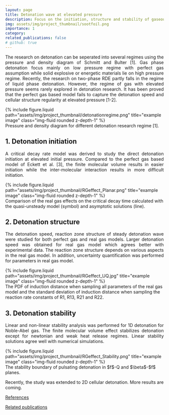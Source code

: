 ```yaml
---
layout: page
title: Detonation wave at elevated pressure
description: Focus on the initiation, structure and stability of gaseous detonation at high preassure where real gas effects are non-negligible.
img: assets/img/project_thumbnail/sootfoil.png
importance: 1
category: 
related_publications: false
# github: true
---
```

<!-- the script and style -->
<script>
function togglebibBlock(blockid) {
  var id = document.getElementById(blockid);
  if (id) {
    if(id.className.indexOf('bibBlock') != -1) {
        id.className.indexOf('noshow') == -1?id.className = 'bibBlock noshow':id.className = 'bibBlock';
    }
  } else {
    return;
  }
}
</script>

<style>
div.noshow { display: none; }
div.bibBlock {}
</style> 
<!-- the script and style -->

<p style="text-align: justify;">
The research on detonation can be seperated into several regimes using the pressure and density diagram of Schmitt and Bulter [1]. Gas phase detonation focus mainly on low pressure regime with perfect gas assumption while solid explosive or energetic materials lie on high pressure regime. Recently, the research on two-phase RDE partly falls in the regime of liquid phase detonation. However, the regime of gas with elevated pressure seems rarely explored in detonation research. It has been proved that the perfect gas based model fails to capture the detonation speed and cellular structure regularity at elevated pressure [1-2]. 
</p>

<div class="row justify-content-sm-center">
    <div class="col-sm-6 mt-3 mt-md-0">
        {% include figure.liquid path="assets/img/project_thumbnail/detonationregime.png" title="example image" class="img-fluid rounded z-depth-1" %}
    </div>
</div>
<div class="caption">
    Pressure and density diagram for different detonation research regime [1].
</div>

<h2> 1. Detonation initiation </h2>
<p style="text-align: justify;">
A critical decay rate model was derived to study the direct detonation initiation at elevated initial pressure. Compared to the perfect gas based model of Eckett et al. [3], the finite molecular volume results in easier initiation while the inter-molecular interaction results in more difficult initiation. 
</p>

<div class="row justify-content-sm-center">
    <div class="col-sm-6 mt-3 mt-md-0">
        {% include figure.liquid path="assets/img/project_thumbnail/RGeffect_Planar.png" title="example image" class="img-fluid rounded z-depth-1" %}
    </div>
</div>
<div class="caption">
    Comparison of the real gas effects on the critical decay time calculated with the quasi-unsteady model (symbol) and asymptotic solutions (line).
</div>


<h2> 2. Detonation structure </h2>
<p style="text-align: justify;">
The detonation speed, reaction zone structure of steady detonation wave were studied for both perfect gas and real gas models. Larger detonation speed was obtained for real gas model which agrees better with experimental data. The reaction zone structure depends on various aspects in the real gas model. In addition, uncertainty quantification was performed for parameters in real gas model. 
</p>

<div class="row justify-content-sm-center">
    <div class="col-sm-10 mt-3 mt-md-0">
        {% include figure.liquid path="assets/img/project_thumbnail/RGeffect_UQ.jpg" title="example image" class="img-fluid rounded z-depth-1" %}
    </div>
</div>
<div class="caption">
    The PDF of induction distance when sampling all parameters of the real gas model and the standard deviation of induction distance when sampling the reaction rate constants of R1, R13, R21 and R22.
</div>

<h2> 3. Detonation stability </h2>
<p style="text-align: justify;">
Linear and non-linear stability analysis was performed for 1D detonation for Noble-Abel gas. The finite molecular volume effect stabilizes detonation except for newtonian and weak heat release regimes. Linear stability solutions agree well with numerical simulations.
</p>
<div class="row justify-content-sm-center">
    <div class="col-sm-12 mt-3 mt-md-0">
        {% include figure.liquid path="assets/img/project_thumbnail/RGeffect_Stability.png" title="example image" class="img-fluid rounded z-depth-1" %}
    </div>
</div>
<div class="caption">
    The stability boundary of pulsating detonation in $f$-Q and $\beta$-$f$ planes.
</div>

Recently, the study was extended to 2D cellular detonation. More results are coming.


<a href="javascript:togglebibBlock('ref1')" class="textlink">References</a>
<div id="ref1" class="bibBlock noshow">
<pre>
[1] R.G. Schmitt, and P.B. Butler, “Detonation Properties of Gases at Elevated Initial Pressures,” Combustion Science and Technology 106(1–3), 167–191 (1995).
[2] S. Taileb, J. Melguizo-Gavilanes, and A. Chinnayya, “Influence of the equation of state on the cellular structure of gaseous detonationsat elevated pressures.pdf,” (2020).
[3] C.A. Eckett, J.J. Quirk, and J.E. Shepherd, “The role of unsteadiness in direct initiation of gaseous detonations,” Journal of Fluid Mechanics 421, 147–183 (2000).
</pre>
</div>

<a href="javascript:togglebibBlock('ref2')" class="textlink">Related publications</a>
<div id="ref2" class="bibBlock noshow">
<div class="publications" >
  {% bibliography --group_by none --query @*[key=WENGPhys.Fluids2021 || key=WENGCombustionandFlame2023 || key=WENGCombustionandFlame2022 || key=WENGCombustionandFlame2023b || key=LSANA2023]* %}
</div>
</div>
